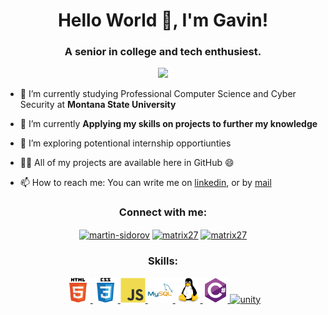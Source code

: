<h1 align="center">Hello World 👋, I'm Gavin!</h1>
<h3 align="center">A senior in college and tech enthusiest.</h3>

<div align="center">
 <a href="https://u8views.com/github/gavindsturm"><img src="https://u8views.com/api/v1/github/profiles/157625796/views/day-week-month-total-count.svg"></a>
</div>

- 🔭 I’m currently studying Professional Computer Science and Cyber Security at **Montana State University**

- 🌱 I’m currently **Applying my skills on projects to further my knowledge**

- 🤝 I’m exploring potentional internship opportiunties

- 👨‍💻 All of my projects are available here in GitHub 😄

- 📫 How to reach me: You can write me on [linkedin](https://www.linkedin.com/in/gavin-sturm-9bb34a213), or by [mail](mailto:gavindsturm@gmail.com)

<h3 align="center">Connect with me:</h3>
<p align="center">
  <a href="https://www.linkedin.com/in/gavin-sturm-9bb34a213" target="blank"><img align="center" src="https://raw.githubusercontent.com/rahuldkjain/github-profile-readme-generator/master/src/images/icons/Social/linked-in-alt.svg" alt="martin-sidorov" height="30" width="40" /></a>
  <a href="https://www.hackerrank.com/gavindsturm" target="blank"><img align="center" src="https://raw.githubusercontent.com/rahuldkjain/github-profile-readme-generator/master/src/images/icons/Social/hackerrank.svg" alt="matrix27" height="30" width="40" /></a>
  <a href="https://codepen.io/matrix27" target="blank"><img align="center" src="https://raw.githubusercontent.com/rahuldkjain/github-profile-readme-generator/master/src/images/icons/Social/codepen.svg" alt="matrix27" height="30" width="40" /></a>

<h3 align="center">Skills:</h3>
<p align="center">
  <a href="https://www.w3.org/html/" target="_blank"> <img src="https://raw.githubusercontent.com/devicons/devicon/master/icons/html5/html5-original-wordmark.svg" alt="html5" width="40" height="40"/> </a>
  <a href="https://www.w3schools.com/css/" target="_blank"> <img src="https://raw.githubusercontent.com/devicons/devicon/master/icons/css3/css3-original-wordmark.svg" alt="css3" width="40" height="40"/> </a>
  <a href="https://developer.mozilla.org/en-US/docs/Web/JavaScript" target="_blank"> <img src="https://raw.githubusercontent.com/devicons/devicon/master/icons/javascript/javascript-original.svg" alt="javascript" width="40" height="40"/> </a>
  <a href="https://www.mysql.com/" target="_blank"> <img src="https://raw.githubusercontent.com/devicons/devicon/master/icons/mysql/mysql-original-wordmark.svg" alt="mysql" width="40" height="40"/> </a>
  <a href="https://www.linux.org/" target="_blank"> <img src="https://raw.githubusercontent.com/devicons/devicon/master/icons/linux/linux-original.svg" alt="linux" width="40" height="40"/> </a>
  <a href="https://www.w3schools.com/cs/" target="_blank"> <img src="https://raw.githubusercontent.com/devicons/devicon/master/icons/csharp/csharp-original.svg" alt="csharp" width="40" height="40"/> </a>
  <a href="https://unity.com/" target="_blank"> <img src="https://www.vectorlogo.zone/logos/unity3d/unity3d-icon.svg" alt="unity" width="40" height="40"/> </a>
</p>

